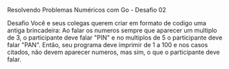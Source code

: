 Resolvendo Problemas Numéricos com Go - Desafio 02

Desafio
Você e seus colegas querem criar em formato de codigo uma antiga brincadeira: Ao falar os numeros sempre que aparecer um multiplo de 3, o participante deve falar "PIN" e no multiplos de 5 o participante deve falar "PAN". Então, seu programa deve imprimir de 1 a 100 e nos casos citados, não devem aparecer numeros, mas sim, o que o participante deve falar.